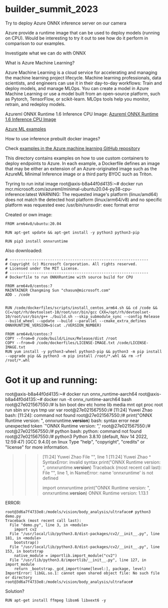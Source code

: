 # builder_summit_2023
Try to deploy Azure ONNX inference server on our camera

Azure provide a runtime image that can be used to deploy models (running on CPU).
Would be interesting to try it out to see how do it perform in comparison to our examples.

Investigate what we can do with ONNX


What is Azure Machine Learning?

Azure Machine Learning is a cloud service for accelerating and managing the machine learning project lifecycle. Machine learning professionals, data scientists, and engineers can use it in their day-to-day workflows: Train and deploy models, and manage MLOps.
You can create a model in Azure Machine Learning or use a model built from an open-source platform, such as Pytorch, TensorFlow, or scikit-learn. MLOps tools help you monitor, retrain, and redeploy models.





Azureml ONNX Runtime 1.6 Inference CPU Image:
[Azureml ONNX Runtime 1.6 Inference CPU Image](https://hub.docker.com/_/microsoft-azureml-onnxruntime-1-6-ubuntu18-04-py37-cpu-inference) 


[Azure ML examples](https://github.com/Azure/azureml-examples ) 



How to use inference prebuilt docker images?


Check [examples in the Azure machine learning GitHub repository](https://github.com/Azure/azureml-examples/tree/main/cli/endpoints/online/custom-container) 

This directory contains examples on how to use custom containers to deploy endpoints to Azure. In each example, a Dockerfile defines an image that may be either an extension of an Azure-originated image such as the AzureML Minimal Inference image or a third party BYOC such as Triton.




Tryring to run inital image
root@axis-b8a44f0d4135:~# docker run mcr.microsoft.com/azureml/minimal-ubuntu20.04-py38-cpu-inference:latest
WARNING: The requested image's platform (linux/amd64) does not match the detected host platform (linux/arm64/v8) and no specific platform was requested
exec /usr/bin/runsvdir: exec format error

Created or own image:
```
FROM arm64v8/ubuntu:20.04

RUN apt-get update && apt-get install -y python3 python3-pip

RUN pip3 install onnxruntime

```


Also downloaded:
```
# --------------------------------------------------------------
# Copyright (c) Microsoft Corporation. All rights reserved.
# Licensed under the MIT License.
# --------------------------------------------------------------
# Dockerfile to run ONNXRuntime with source build for CPU

FROM arm64v8/centos:7
MAINTAINER Changming Sun "chasun@microsoft.com"
ADD . /code


RUN /code/dockerfiles/scripts/install_centos_arm64.sh && cd /code && CC=/opt/rh/devtoolset-10/root/usr/bin/gcc CXX=/opt/rh/devtoolset-10/root/usr/bin/g++ ./build.sh --skip_submodule_sync --config Release --build_wheel --update --build --parallel --cmake_extra_defines ONNXRUNTIME_VERSION=$(cat ./VERSION_NUMBER) 

FROM arm64v8/centos:7
COPY --from=0 /code/build/Linux/Release/dist /root
COPY --from=0 /code/dockerfiles/LICENSE-IMAGE.txt /code/LICENSE-IMAGE.txt
RUN yum install -y python3-wheel python3-pip && python3 -m pip install --upgrade pip && python3 -m pip install /root/*.whl && rm -rf /root/*.whl
```


# Got it up and running:
root@axis-b8a44f0d4135:~# docker run onnx_runtime-aarch64
root@axis-b8a44f0d4135:~# docker run -it onnx_runtime-aarch64 bash
root@27e021567550:/# ls
bin  boot  dev  etc  home  lib  media  mnt  opt  proc  root  run  sbin  srv  sys  tmp  usr  var
root@27e021567550:/# [11:24] Yuwei Zhao
bash: [11:24]: command not found
root@27e021567550:/# print("ONNX Runtime version: ", onnxruntime.__version__)
bash: syntax error near unexpected token `"ONNX Runtime version: ",'
root@27e021567550:/# 
root@27e021567550:/# python
bash: python: command not found
root@27e021567550:/# python3
Python 3.8.10 (default, Nov 14 2022, 12:59:47) 
[GCC 9.4.0] on linux
Type "help", "copyright", "credits" or "license" for more information.
>>> [11:24] Yuwei Zhao
  File "<stdin>", line 1
    [11:24] Yuwei Zhao
       ^
SyntaxError: invalid syntax
>>> print("ONNX Runtime version: ", onnxruntime.__version__)
Traceback (most recent call last):
  File "<stdin>", line 1, in <module>
NameError: name 'onnxruntime' is not defined
>>> 
>>> import onnxruntime
>>> print("ONNX Runtime version: ", onnxruntime.__version__)
ONNX Runtime version:  1.13.1
>>> 



ERROR:
```
root@3d6a7f4733e8:/models/vision/body_analysis/ultraface# python3 demo.py 
Traceback (most recent call last):
  File "demo.py", line 3, in <module>
    import cv2
  File "/usr/local/lib/python3.8/dist-packages/cv2/__init__.py", line 181, in <module>
    bootstrap()
  File "/usr/local/lib/python3.8/dist-packages/cv2/__init__.py", line 153, in bootstrap
    native_module = importlib.import_module("cv2")
  File "/usr/lib/python3.8/importlib/__init__.py", line 127, in import_module
    return _bootstrap._gcd_import(name[level:], package, level)
ImportError: libGL.so.1: cannot open shared object file: No such file or directory
root@3d6a7f4733e8:/models/vision/body_analysis/ultraface# 

```



Solution?
```
RUN apt-get install ffmpeg libsm6 libxext6 -y

```




